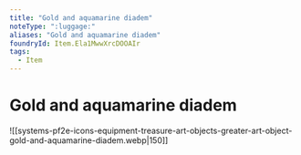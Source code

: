 ```yaml
---
title: "Gold and aquamarine diadem"
noteType: ":luggage:"
aliases: "Gold and aquamarine diadem"
foundryId: Item.Ela1MwwXrcDOOAIr
tags:
  - Item
---
```


# Gold and aquamarine diadem
![[systems-pf2e-icons-equipment-treasure-art-objects-greater-art-object-gold-and-aquamarine-diadem.webp|150]]
